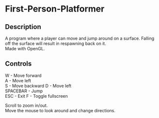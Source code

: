 # First-Person-Platformer

## Description

A program where a player can move and jump around on a surface. Falling off the surface will result in respawning back on it.  
Made with OpenGL.

## Controls

W - Move forward  
A - Move left  
S - Move backward
D - Move left  
SPACEBAR - Jump  
ESC - Exit
F - Toggle fullscreen

Scroll to zoom in/out.  
Move the mouse to look around and change directions.
